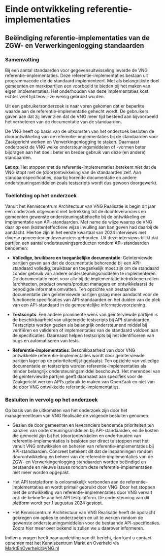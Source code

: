 # Einde ontwikkeling referentie-implementaties
 
## Beëindiging referentie-implementaties van de ZGW- en Verwerkingenlogging standaarden  

### Samenvatting 

Bij een aantal standaarden voor gegevensuitwisseling leverde de VNG referentie-implementaties. Deze referentie-implementaties bestaan 
uit programmacode die de standaard implementeert. Met als belangrijkste doel gemeenten en marktpartijen een voorbeeld te bieden bij 
het maken van eigen implementaties. Het onderhouden van deze implementaties kost echter veel tijd terwijl ze weinig gebruikt worden. 

Uit een gebruikersonderzoek is naar voren gekomen dat er beperkte waarde aan de referentie-implementatie gehecht wordt. De gebruikers 
gaven aan dat zij liever zien dat de VNG meer tijd besteed aan bijvoorbeeld het verbeteren van de documentatie van de standaarden. 

De VNG heeft op basis van de uitkomsten van het onderzoek besloten de doorontwikkeling van de referentie-implementaties bij de 
standaarden voor Zaakgericht werken en Verwerkingenlogging te staken. Daarnaast onderzoekt de VNG welke ondersteuningsmiddelen of -vormen 
beter bijdragen aan het doel: beter en breder gebruik van deze (en andere) standaarden. 

**Let op**: Het stoppen met de referentie-implementaties betekent níet dat de VNG stopt met de (door)ontwikkeling van de standaarden zelf. 
Aan standaardspecificaties, daarbij horende documentatie en andere ondersteuningsmiddelen zoals testscripts wordt dus gewoon doorgewerkt.  

### Toelichting op het onderzoek 

Vanuit het Kenniscentrum Architectuur van VNG Realisatie is begin dit jaar een onderzoek uitgevoerd met betrekking tot de door leveranciers 
en gemeenten gewenste ondersteuningsbehoefte bij de ontwikkeling en implementatie van API-standaarden. Met name de wijze waarop de VNG daar 
op een (kosten)effectieve wijze invulling aan kan geven had daarbij de aandacht. Hiertoe zijn in het eerste kwartaal van 2024 interviews met 
diverse gemeenten en leveranciers gehouden. Uit deze interviews blijkt dat partijen een aantal ondersteuningsproducten rondom API-standaarden 
benoemen: 

* **Volledige, bruikbare en toegankelijke documentatie**: Geïnterviewde partijen geven aan dat de documentatie behorende bij een API-standaard 
volledig, bruikbaar en toegankelijk moet zijn om de standaard zonder gebruik van andere ondersteuningsmiddelen te implementeren. De 
documentatie moet voor alle bij de implementatie betrokkenen rollen (architecten, product owners/product managers en ontwikkelaars) de 
benodigde informatie omvatten. Ten opzichte van bestaande documentatie zien geïnterviewde partijen graag meer aandacht voor de functionele 
specificaties van API-standaarden en het duiden van de plek van een API-standaard in de gemeentelijke informatievoorziening.  
 
* **Testscripts**: Een andere prominente wens van geïnterviewde partijen is de beschikbaarheid van uitgebreide testscripts bij API-standaarden. 
Testscripts worden gezien als belangrijk ondersteunend middel bij verifiëren en valideren of implementaties van de standaard voldoen aan 
de specificaties. Daarnaast helpen testscripts bij het identificeren van bugs en automatiseren van tests.  
 
* **Referentie-implementaties**: Beschikbaarheid van door VNG ontwikkelde referentie-implementaties wordt door geïnterviewde partijen lager op 
de prioriteitenlijst geplaatst. Ten opzichte van volledige documentatie en testscripts worden referentie-implementaties als minder belangrijk 
ondersteuningsmiddel beschouwd. Het merendeel van de geïnterviewde partijen geeft daarnaast aan specifiek voor de Zaakgericht werken API’s 
gebruik te maken van OpenZaak en niet van de door VNG ontwikkelde referentie-implementaties. 

### Besluiten in vervolg op het onderzoek  

Op basis van de uitkomsten van het onderzoek zijn door het managementteam van VNG Realisatie de volgende besluiten genomen: 

* Gezien de door gemeenten en leveranciers benoemde prioriteiten ten aanzien van ondersteuningsmiddelen bij API-standaarden, en de kosten die 
gemoeid zijn bij het (door)ontwikkelen en onderhouden van referentie-implementaties is besloten per direct te stoppen met het vanuit VNG 
ontwikkelen en beheren van referentie-implementaties bij API-standaarden. Concreet betekent dit dat de inspanningen rondom doorontwikkeling 
en beheer van de referentie-implementaties van de ZGW- en Verwerkingenlogging standaarden worden beëindigd en bestaande en nieuwe issues 
rondom deze referentie-implementaties niet meer worden opgepakt. 

* Het API testplatform is onlosmakelijk verbonden aan de referentie-implementaties en wordt primair gebruikt door VNG. Door het stoppen met 
de ontwikkeling van referentie-implementaties door VNG vervalt ook de behoefte aan het API testplatform. De ondersteuning van dit platform 
wordt per 1 augustus 2024 gestopt.  

* Het Kenniscentrum Architectuur van VNG Realisatie heeft de opdracht gekregen om opties te onderzoeken en uit te werken rondom de gewenste 
ondersteuningsmiddelen voor de bestaande API-specificaties. Zodra hier meer over bekend is zullen we u daarover informeren.  

Indien u vragen heeft naar aanleiding van dit bericht, dan kunt u contact opnemen met het Kenniscentrum Markt en Overheid via MarktEnOverheid@VNG.nl 
